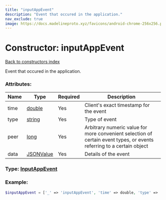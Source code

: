 ```yaml
---
title: "inputAppEvent"
description: "Event that occured in the application."
nav_exclude: true
image: https://docs.madelineproto.xyz/favicons/android-chrome-256x256.png
---
```

# Constructor: inputAppEvent  
[Back to constructors index](index.md)



Event that occured in the application.

### Attributes:

| Name     |    Type       | Required | Description |
|----------|---------------|----------|-------------|
|time|[double](../types/double.md) | Yes|Client's exact timestamp for the event|
|type|[string](../types/string.md) | Yes|Type of event|
|peer|[long](../types/long.md) | Yes|Arbitrary numeric value for more convenient selection of certain event types, or events referring to a certain object|
|data|[JSONValue](../types/JSONValue.md) | Yes|Details of the event|



### Type: [InputAppEvent](../types/InputAppEvent.md)


### Example:

```php
$inputAppEvent = ['_' => 'inputAppEvent', 'time' => double, 'type' => 'string', 'peer' => long, 'data' => JSONValue];
```  
